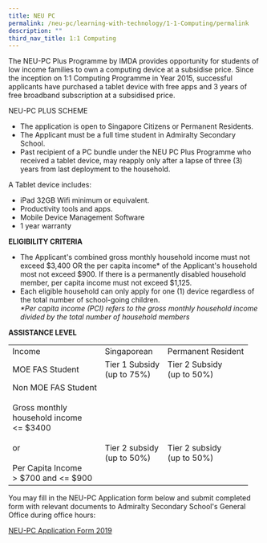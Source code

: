 ```yaml
---
title: NEU PC
permalink: /neu-pc/learning-with-technology/1-1-Computing/permalink
description: ""
third_nav_title: 1:1 Computing
---
```

The NEU-PC Plus Programme by IMDA provides opportunity for students of low income families to own a computing device at a subsidise price. Since the inception on 1:1 Computing Programme in Year 2015, successful applicants have purchased a tablet device with free apps and 3 years of free broadband subscription at a subsidised price.  
  

NEU-PC PLUS SCHEME

*   The application is open to Singapore Citizens or Permanent Residents.
*   The Applicant must be a full time student in Admiralty Secondary School.
*   Past recipient of a PC bundle under the NEU PC Plus Programme who received a tablet device, may reapply only after a lapse of three (3) years from last deployment to the household.

A Tablet device includes:

*   iPad 32GB Wifi minimum or equivalent.
*   Productivity tools and apps.
*   Mobile Device Management Software
*   1 year warranty

  

**ELIGIBILITY CRITERIA**  

*   The Applicant's combined gross monthly household income must not exceed $3,400 OR the per capita income\* of the Applicant's household most not exceed $900. If there is a permanently disabled household member, per capita income must not exceed $1,125.
*   Each eligible household can only apply for one (1) device regardless of the total number of school-going children.  
    _\*Per capita income (PCI) refers to the gross monthly household income divided by the total number of household members_

**ASSISTANCE LEVEL**

|  |  |  |
|---|---|---|
| Income | Singaporean | Permanent Resident |
| MOE FAS Student | Tier 1 Subsidy<br>(up to 75%)  | Tier 2 Subsidy<br>(up to 50%) |
| Non MOE FAS Student<br><br>Gross monthly<br>household income<br><= $3400<br><br>or<br><br>Per Capita Income<br>> $700 and <= $900 | <br><br><br><br> Tier 2 subsidy<br>(up to 50%) | <br><br><br><br>Tier 2 subsidy<br>(up to 50%) |

You may fill in the NEU-PC Application form below and submit completed form with relevant documents to Admiralty Secondary School's General Office during office hours:

[NEU-PC Application Form 2019](/files/NEU%20PC%20Plus%20application_form%202019_Admiralty%20Sec.pdf)

